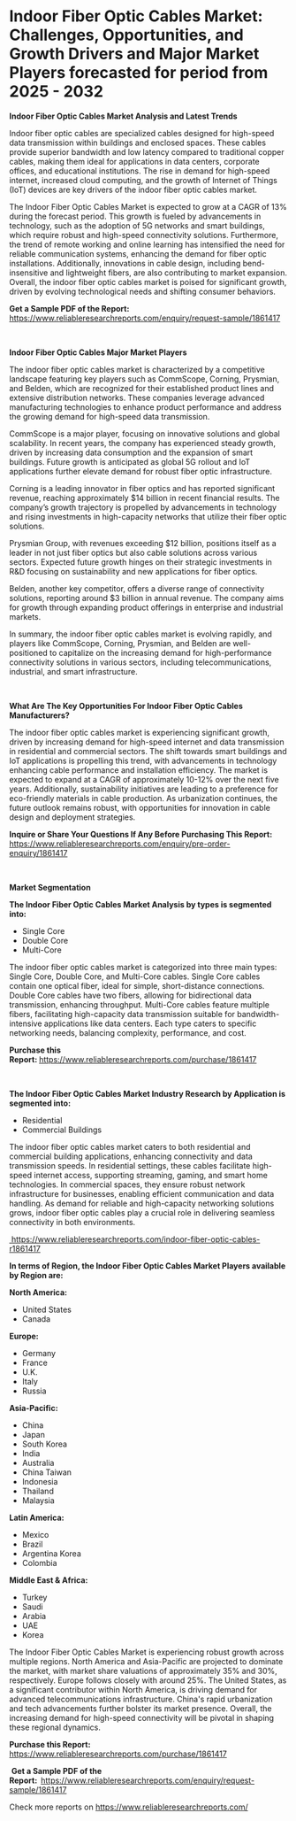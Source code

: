 <p><h1>Indoor Fiber Optic Cables Market: Challenges, Opportunities, and Growth Drivers and Major Market Players forecasted for period from 2025 - 2032</h1></p><p><strong>Indoor Fiber Optic Cables Market Analysis and Latest Trends</strong></p>
<p><p>Indoor fiber optic cables are specialized cables designed for high-speed data transmission within buildings and enclosed spaces. These cables provide superior bandwidth and low latency compared to traditional copper cables, making them ideal for applications in data centers, corporate offices, and educational institutions. The rise in demand for high-speed internet, increased cloud computing, and the growth of Internet of Things (IoT) devices are key drivers of the indoor fiber optic cables market.</p><p>The Indoor Fiber Optic Cables Market is expected to grow at a CAGR of 13% during the forecast period. This growth is fueled by advancements in technology, such as the adoption of 5G networks and smart buildings, which require robust and high-speed connectivity solutions. Furthermore, the trend of remote working and online learning has intensified the need for reliable communication systems, enhancing the demand for fiber optic installations. Additionally, innovations in cable design, including bend-insensitive and lightweight fibers, are also contributing to market expansion. Overall, the indoor fiber optic cables market is poised for significant growth, driven by evolving technological needs and shifting consumer behaviors.</p></p>
<p><strong>Get a Sample PDF of the Report:&nbsp;</strong> <a href="https://www.reliableresearchreports.com/enquiry/request-sample/1861417?utm_campaign=3360&utm_medium=2&utm_source=Github&utm_content=ia&utm_term=08042025&utm_id=indoor-fiber-optic-cables">https://www.reliableresearchreports.com/enquiry/request-sample/1861417</a></p>
<p>&nbsp;</p>
<p><strong>Indoor Fiber Optic Cables Major Market Players</strong></p>
<p><p>The indoor fiber optic cables market is characterized by a competitive landscape featuring key players such as CommScope, Corning, Prysmian, and Belden, which are recognized for their established product lines and extensive distribution networks. These companies leverage advanced manufacturing technologies to enhance product performance and address the growing demand for high-speed data transmission.</p><p>CommScope is a major player, focusing on innovative solutions and global scalability. In recent years, the company has experienced steady growth, driven by increasing data consumption and the expansion of smart buildings. Future growth is anticipated as global 5G rollout and IoT applications further elevate demand for robust fiber optic infrastructure.</p><p>Corning is a leading innovator in fiber optics and has reported significant revenue, reaching approximately $14 billion in recent financial results. The company’s growth trajectory is propelled by advancements in technology and rising investments in high-capacity networks that utilize their fiber optic solutions.</p><p>Prysmian Group, with revenues exceeding $12 billion, positions itself as a leader in not just fiber optics but also cable solutions across various sectors. Expected future growth hinges on their strategic investments in R&D focusing on sustainability and new applications for fiber optics.</p><p>Belden, another key competitor, offers a diverse range of connectivity solutions, reporting around $3 billion in annual revenue. The company aims for growth through expanding product offerings in enterprise and industrial markets.</p><p>In summary, the indoor fiber optic cables market is evolving rapidly, and players like CommScope, Corning, Prysmian, and Belden are well-positioned to capitalize on the increasing demand for high-performance connectivity solutions in various sectors, including telecommunications, industrial, and smart infrastructure.</p></p>
<p>&nbsp;</p>
<p><strong>What Are The Key Opportunities For Indoor Fiber Optic Cables Manufacturers?</strong></p>
<p><p>The indoor fiber optic cables market is experiencing significant growth, driven by increasing demand for high-speed internet and data transmission in residential and commercial sectors. The shift towards smart buildings and IoT applications is propelling this trend, with advancements in technology enhancing cable performance and installation efficiency. The market is expected to expand at a CAGR of approximately 10-12% over the next five years. Additionally, sustainability initiatives are leading to a preference for eco-friendly materials in cable production. As urbanization continues, the future outlook remains robust, with opportunities for innovation in cable design and deployment strategies.</p></p>
<p><strong>Inquire or Share Your Questions If Any Before Purchasing This Report:</strong> <a href="https://www.reliableresearchreports.com/enquiry/pre-order-enquiry/1861417?utm_campaign=3360&utm_medium=2&utm_source=Github&utm_content=ia&utm_term=08042025&utm_id=indoor-fiber-optic-cables">https://www.reliableresearchreports.com/enquiry/pre-order-enquiry/1861417</a></p>
<p>&nbsp;</p>
<p><strong>Market Segmentation</strong></p>
<p><strong>The Indoor Fiber Optic Cables Market Analysis by types is segmented into:</strong></p>
<p><ul><li>Single Core</li><li>Double Core</li><li>Multi-Core</li></ul></p>
<p><p>The indoor fiber optic cables market is categorized into three main types: Single Core, Double Core, and Multi-Core cables. Single Core cables contain one optical fiber, ideal for simple, short-distance connections. Double Core cables have two fibers, allowing for bidirectional data transmission, enhancing throughput. Multi-Core cables feature multiple fibers, facilitating high-capacity data transmission suitable for bandwidth-intensive applications like data centers. Each type caters to specific networking needs, balancing complexity, performance, and cost.</p></p>
<p><strong>Purchase this Report:&nbsp;</strong><a href="https://www.reliableresearchreports.com/purchase/1861417?utm_campaign=3360&utm_medium=2&utm_source=Github&utm_content=ia&utm_term=08042025&utm_id=indoor-fiber-optic-cables">https://www.reliableresearchreports.com/purchase/1861417</a></p>
<p>&nbsp;</p>
<p><strong>The Indoor Fiber Optic Cables Market Industry Research by Application is segmented into:</strong></p>
<p><ul><li>Residential</li><li>Commercial Buildings</li></ul></p>
<p><p>The indoor fiber optic cables market caters to both residential and commercial building applications, enhancing connectivity and data transmission speeds. In residential settings, these cables facilitate high-speed internet access, supporting streaming, gaming, and smart home technologies. In commercial spaces, they ensure robust network infrastructure for businesses, enabling efficient communication and data handling. As demand for reliable and high-capacity networking solutions grows, indoor fiber optic cables play a crucial role in delivering seamless connectivity in both environments.</p></p>
<p><a href="https://www.reliableresearchreports.com/indoor-fiber-optic-cables-r1861417?utm_campaign=3360&utm_medium=2&utm_source=Github&utm_content=ia&utm_term=08042025&utm_id=indoor-fiber-optic-cables">&nbsp;https://www.reliableresearchreports.com/indoor-fiber-optic-cables-r1861417</a></p>
<p><strong>In terms of Region, the Indoor Fiber Optic Cables Market Players available by Region are:</strong></p>
<p>
    <p> <strong> North America: </strong>
        <ul>
            <li>United States</li>
            <li>Canada</li>
        </ul>
        </p> 
    <p> <strong> Europe: </strong>
        <ul>
            <li>Germany</li>
            <li>France</li>
            <li>U.K.</li>
            <li>Italy</li>
            <li>Russia</li>
        </ul>
        </p> 
    <p> <strong> Asia-Pacific: </strong>
        <ul>
            <li>China</li>
            <li>Japan</li>
            <li>South Korea</li>
            <li>India</li>
            <li>Australia</li>
            <li>China Taiwan</li>
            <li>Indonesia</li>
            <li>Thailand</li>
            <li>Malaysia</li>
        </ul>
        </p> 
    <p> <strong> Latin America: </strong>
        <ul>
            <li>Mexico</li>
            <li>Brazil</li>
            <li>Argentina Korea</li>
            <li>Colombia</li>
        </ul>
        </p> 
    <p> <strong> Middle East & Africa: </strong>
        <ul>
            <li>Turkey</li>
            <li>Saudi</li>
            <li>Arabia</li>
            <li>UAE</li>
            <li>Korea</li>
        </ul>
    </p>
    </p>
<p><p>The Indoor Fiber Optic Cables Market is experiencing robust growth across multiple regions. North America and Asia-Pacific are projected to dominate the market, with market share valuations of approximately 35% and 30%, respectively. Europe follows closely with around 25%. The United States, as a significant contributor within North America, is driving demand for advanced telecommunications infrastructure. China's rapid urbanization and tech advancements further bolster its market presence. Overall, the increasing demand for high-speed connectivity will be pivotal in shaping these regional dynamics.</p></p>
<p><strong>Purchase this Report: </strong><a href="https://www.reliableresearchreports.com/purchase/1861417?utm_campaign=3360&utm_medium=2&utm_source=Github&utm_content=ia&utm_term=08042025&utm_id=indoor-fiber-optic-cables">https://www.reliableresearchreports.com/purchase/1861417</a></p>
<p>&nbsp;<strong>Get a Sample PDF of the Report:&nbsp;&nbsp;</strong><a href="https://www.reliableresearchreports.com/enquiry/request-sample/1861417?utm_campaign=3360&utm_medium=2&utm_source=Github&utm_content=ia&utm_term=08042025&utm_id=indoor-fiber-optic-cables">https://www.reliableresearchreports.com/enquiry/request-sample/1861417</a></p>
<p><strong></strong></p>
<p>Check more reports on <a href="https://www.reliableresearchreports.com/?utm_campaign=3360&utm_medium=2&utm_source=Github&utm_content=ia&utm_term=08042025&utm_id=indoor-fiber-optic-cables">https://www.reliableresearchreports.com/</a></p>